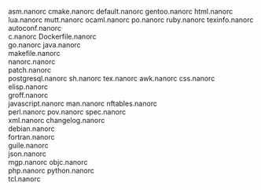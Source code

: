asm.nanorc
cmake.nanorc
default.nanorc
gentoo.nanorc
html.nanorc
lua.nanorc
mutt.nanorc
ocaml.nanorc
po.nanorc
ruby.nanorc 
texinfo.nanorc     
autoconf.nanorc   
c.nanorc
Dockerfile.nanorc  
go.nanorc
java.nanorc       
makefile.nanorc   
nanorc.nanorc   
patch.nanorc      
postgresql.nanorc
sh.nanorc
tex.nanorc
awk.nanorc
css.nanorc
elisp.nanorc   
groff.nanorc      
javascript.nanorc 
man.nanorc
nftables.nanorc  
perl.nanorc 
pov.nanorc
spec.nanorc  
xml.nanorc
changelog.nanorc  
debian.nanorc  
fortran.nanorc   
guile.nanorc     
json.nanorc  
mgp.nanorc
objc.nanorc     
php.nanorc
python.nanorc   
tcl.nanorc
